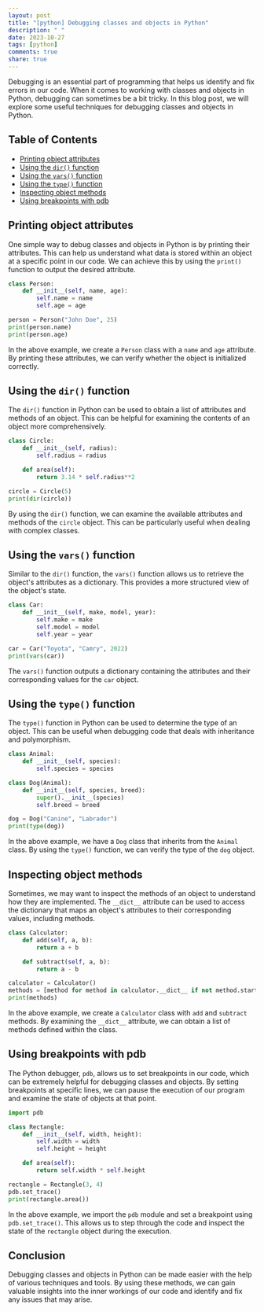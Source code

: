 ```yaml
---
layout: post
title: "[python] Debugging classes and objects in Python"
description: " "
date: 2023-10-27
tags: [python]
comments: true
share: true
---
```


Debugging is an essential part of programming that helps us identify and fix errors in our code. When it comes to working with classes and objects in Python, debugging can sometimes be a bit tricky. In this blog post, we will explore some useful techniques for debugging classes and objects in Python.

## Table of Contents
- [Printing object attributes](#printing-object-attributes)
- [Using the `dir()` function](#using-the-dir-function)
- [Using the `vars()` function](#using-the-vars-function)
- [Using the `type()` function](#using-the-type-function)
- [Inspecting object methods](#inspecting-object-methods)
- [Using breakpoints with pdb](#using-breakpoints-with-pdb)

## Printing object attributes

One simple way to debug classes and objects in Python is by printing their attributes. This can help us understand what data is stored within an object at a specific point in our code. We can achieve this by using the `print()` function to output the desired attribute.

```python
class Person:
    def __init__(self, name, age):
        self.name = name
        self.age = age

person = Person("John Doe", 25)
print(person.name)
print(person.age)
```

In the above example, we create a `Person` class with a `name` and `age` attribute. By printing these attributes, we can verify whether the object is initialized correctly.

## Using the `dir()` function

The `dir()` function in Python can be used to obtain a list of attributes and methods of an object. This can be helpful for examining the contents of an object more comprehensively.

```python
class Circle:
    def __init__(self, radius):
        self.radius = radius

    def area(self):
        return 3.14 * self.radius**2

circle = Circle(5)
print(dir(circle))
```

By using the `dir()` function, we can examine the available attributes and methods of the `circle` object. This can be particularly useful when dealing with complex classes.

## Using the `vars()` function

Similar to the `dir()` function, the `vars()` function allows us to retrieve the object's attributes as a dictionary. This provides a more structured view of the object's state.

```python
class Car:
    def __init__(self, make, model, year):
        self.make = make
        self.model = model
        self.year = year

car = Car("Toyota", "Camry", 2022)
print(vars(car))
```

The `vars()` function outputs a dictionary containing the attributes and their corresponding values for the `car` object.

## Using the `type()` function

The `type()` function in Python can be used to determine the type of an object. This can be useful when debugging code that deals with inheritance and polymorphism.

```python
class Animal:
    def __init__(self, species):
        self.species = species

class Dog(Animal):
    def __init__(self, species, breed):
        super().__init__(species)
        self.breed = breed

dog = Dog("Canine", "Labrador")
print(type(dog))
```

In the above example, we have a `Dog` class that inherits from the `Animal` class. By using the `type()` function, we can verify the type of the `dog` object.

## Inspecting object methods

Sometimes, we may want to inspect the methods of an object to understand how they are implemented. The `__dict__` attribute can be used to access the dictionary that maps an object's attributes to their corresponding values, including methods.

```python
class Calculator:
    def add(self, a, b):
        return a + b

    def subtract(self, a, b):
        return a - b

calculator = Calculator()
methods = [method for method in calculator.__dict__ if not method.startswith("__")]
print(methods)
```

In the above example, we create a `Calculator` class with `add` and `subtract` methods. By examining the `__dict__` attribute, we can obtain a list of methods defined within the class.

## Using breakpoints with pdb

The Python debugger, `pdb`, allows us to set breakpoints in our code, which can be extremely helpful for debugging classes and objects. By setting breakpoints at specific lines, we can pause the execution of our program and examine the state of objects at that point.

```python
import pdb

class Rectangle:
    def __init__(self, width, height):
        self.width = width
        self.height = height

    def area(self):
        return self.width * self.height

rectangle = Rectangle(3, 4)
pdb.set_trace()
print(rectangle.area())
```

In the above example, we import the `pdb` module and set a breakpoint using `pdb.set_trace()`. This allows us to step through the code and inspect the state of the `rectangle` object during the execution.

## Conclusion

Debugging classes and objects in Python can be made easier with the help of various techniques and tools. By using these methods, we can gain valuable insights into the inner workings of our code and identify and fix any issues that may arise.
